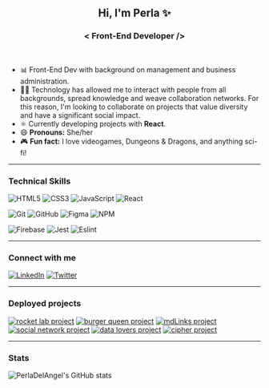 <h2 align="center" >
    Hi, I'm Perla ✨
</h2>

<h3 align="center" >
    < Front-End Developer />
</h3><br>
    
- 📊 Front-End Dev with background on management and business administration. 
- 🤝🏼 Technology has allowed me to interact with people from all backgrounds, spread knowledge and weave collaboration networks. For this reason, I'm looking to collaborate on projects that value diversity and have a significant social impact.
- ⚛️ Currently developing projects with **React**.
- 😄 **Pronouns:** She/her
- 🎮 **Fun fact:** I love videogames, Dungeons & Dragons, and anything sci-fi! 
  
------

### Technical Skills

![HTML5](https://img.shields.io/badge/html5-%23E34F26.svg?style=for-the-badge&logo=html5&logoColor=white)
![CSS3](https://img.shields.io/badge/css3-%231572B6.svg?style=for-the-badge&logo=css3&logoColor=white)
![JavaScript](https://img.shields.io/badge/javascript-%23323330.svg?style=for-the-badge&logo=javascript&logoColor=%23F7DF1E)
![React](https://img.shields.io/badge/react-%2320232a.svg?style=for-the-badge&logo=react&logoColor=%2361DAFB)
    
![Git](https://img.shields.io/badge/git-%23F05033.svg?style=for-the-badge&logo=git&logoColor=white)
![GitHub](https://img.shields.io/badge/github-%23121011.svg?style=for-the-badge&logo=github&logoColor=white)
![Figma](https://img.shields.io/badge/figma-%23F24E1E.svg?style=for-the-badge&logo=figma&logoColor=white)
![NPM](https://img.shields.io/badge/NPM-%23000000.svg?style=for-the-badge&logo=npm&logoColor=white)

![Firebase](https://img.shields.io/badge/firebase-%23039BE5.svg?style=for-the-badge&logo=firebase)
![Jest](https://img.shields.io/badge/-jest-%23C21325?style=for-the-badge&logo=jest&logoColor=white)
![Eslint](https://img.shields.io/badge/eslint-3A33D1?style=for-the-badge&logo=eslint&logoColor=white)
  
------
  
<h3 align="left">Connect with me</h3>
<p align="left">
<a href="https://www.linkedin.com/in/perdelangel/" target="_blank"><img src="https://img.shields.io/badge/LinkedIn-0077B5?style=for-the-badge&logo=linkedin&logoColor=white" alt="LinkedIn"/></a>
<a href="https://twitter.com/PerDelAngel" target="_blank"><img src="https://img.shields.io/badge/Twitter-1DA1F2?style=for-the-badge&logo=twitter&logoColor=white" alt="Twitter"/></a>
</p>
  
------

<h3 align="left">Deployed projects</h3>
<p align="left">
<a href="https://rocket-lab-pda.netlify.app/" target="_blank"><img src="https://img.shields.io/badge/React-Rocket_Lab-7367F0?style=for-the-badge&logo=react" alt="rocket lab project"/></a>
<a href="https://tourmaline-chebakia-a174b7.netlify.app/" target="_blank"><img src="https://img.shields.io/badge/React-Burger_Queen-F44341?style=for-the-badge&logo=react" alt="burger queen project"/></a>
<a href="https://www.npmjs.com/package/md-links-pda" target="_blank"><img src="https://img.shields.io/badge/Node.js-mdLinks-green?style=for-the-badge&logo=nodedotjs" alt="mdLinks project"/></a>
<a href="https://bookreads-9192a.web.app/" target="_blank"><img src="https://img.shields.io/badge/Vanilla-Social%20Network-951C45?style=for-the-badge&logo=javascript" alt="social network project"/></a>
<a href="https://perladelangel.github.io/CDMX012-data-lovers/src/" target="_blank"><img src="https://img.shields.io/badge/Vanilla-Data%20Lovers-blue?style=for-the-badge&logo=javascript" alt="data lovers project"/></a>
<a href="https://perladelangel.github.io/CDMX012-cipher/src/" target="_blank"><img src="https://img.shields.io/badge/Vanilla-Cipher-lightgray?style=for-the-badge&logo=javascript" alt="cipher project"/></a>
</p>

------

### Stats
  
![PerlaDelAngel's GitHub stats](https://github-readme-stats.vercel.app/api?username=PerlaDelAngel&show_icons=true&theme=material-palenight)
